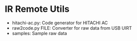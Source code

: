 # IR Remote Utils

- hitachi-ac.py: Code generator for HITACHI AC
- raw2code.py FILE: Converter for raw data from USB UIRT
- samples: Sample raw data

